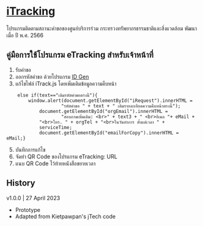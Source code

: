# [iTracking](https://mnre-servicelink.github.io/iTracking)
โปรแกรมติดตามสถานะคำขอของศูนย์บริการร่วม กระทรวงทรัพยากรธรรมชาติและสิ่งแวดล้อม
พัฒนาเมื่อ ปี พ.ศ. 2566
## คู่มือการใช้โปรแกรม eTracking สำหรับเจ้าหน้าที่
1. รับคำขอ
2. ออกรหัสคำขอ ด้วยโปรแกรม [ID Gen](https://kietpawpan.github.io/chatBot/IDGen.html)
3. แก้ไขไฟล์ iTrack.js โดยเพิ่มเติมข้อมูลความคืบหน้า

```
	else if(text=="เติมรหัสคำขอตรงนี้"){ 
		window.alert(document.getElementById("iRequest").innerHTML = 
            		"รหัสคำขอ " + text + " เติมรายละเอียดความคืบหน้าตรงนี้");
       		document.getElementById("orgEmail").innerHTML = 
            		"สอบถามเพิ่มเติม: <br>" + text3 + " <br>อีเมล "+ eMail + 
			"<br>โทร. " + orgTel + "<br>ในวันทำการ ตั้งแต่เวลา " + 
			serviceTime;
       		document.getElementById("emailForCopy").innerHTML = eMail;}
```
5. บันทึกการแก้ไข
6. จัดทำ QR Code ของโปรแกรม eTracking: URL
7. แนบ QR Code ไว้ท้ายหนังสือขยายเวลา

## History
v1.0.0 | 27 April 2023
- Prototype
- Adapted from Kietpawpan's jTech code
